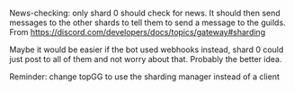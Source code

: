 
News-checking: only shard 0 should check for news. It should then send messages to the other shards to tell them to send a message to the guilds.
From https://discord.com/developers/docs/topics/gateway#sharding

Maybe it would be easier if the bot used webhooks instead, shard 0 could just post to all of them and not worry about that. Probably the better idea.


Reminder: change topGG to use the sharding manager instead of a client
